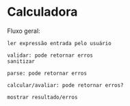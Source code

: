 # Calculadora

Fluxo geral:

```
ler expressão entrada pelo usuário

validar: pode retornar erros
sanitizar

parse: pode retornar erros

calcular/avaliar: pode retornar erros?

mostrar resultado/erros
```